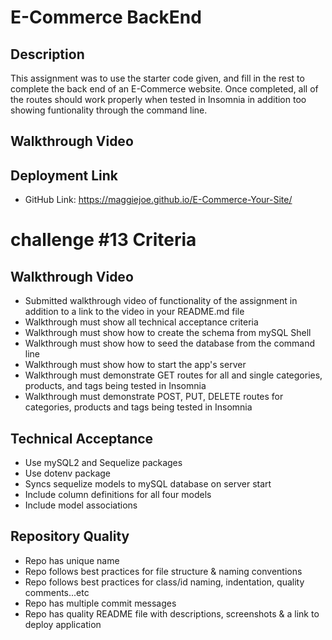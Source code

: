 # E-Commerce BackEnd


## Description
This assignment was to use the starter code given, and fill in the rest to complete the back end of an E-Commerce website. Once completed, all of the routes should work properly when tested in Insomnia in addition too showing funtionality through the command line.

## Walkthrough Video



## Deployment Link
* GitHub Link: https://maggiejoe.github.io/E-Commerce-Your-Site/


# challenge #13 Criteria


## Walkthrough Video
* Submitted walkthrough video of functionality of the assignment in addition to a link to the video in your README.md file
* Walkthrough must show all technical acceptance criteria
* Walkthrough must show how to create the schema from mySQL Shell
* Walkthrough must show how to seed the database from the command line
* Walkthrough must show how to start the app's server
* Walkthrough must demonstrate GET routes for all and single categories, products, and tags being tested in Insomnia
* Walkthrough must demonstrate POST, PUT, DELETE routes for categories, products and tags being tested in Insomnia

## Technical Acceptance
* Use mySQL2 and Sequelize packages
* Use dotenv package
* Syncs sequelize models to mySQL database on server start
* Include column definitions for all four models 
* Include model associations

## Repository Quality
* Repo has unique name
* Repo follows best practices for file structure & naming conventions
* Repo follows best practices for class/id naming, indentation, quality comments...etc
* Repo has multiple commit messages
* Repo has quality README file with descriptions, screenshots & a link to deploy application